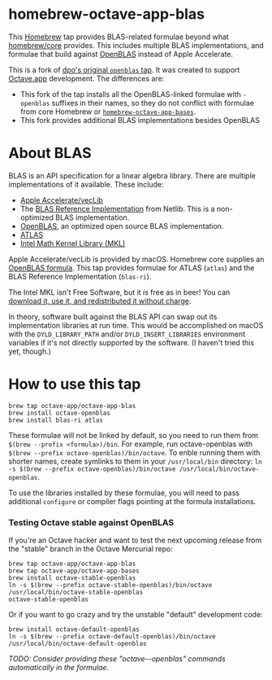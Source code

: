 homebrew-octave-app-blas
========================

This [Homebrew](https://brew.sh) tap provides BLAS-related formulae beyond
what [homebrew/core](https://github.com/Homebrew/homebrew-core) provides.
This includes multiple BLAS implementations, and formulae that build against
[OpenBLAS](http://www.openblas.net) instead of Apple Accelerate.

This is a fork of [dpo's original `openblas` tap](https://github.com/dpo/homebrew-openblas). It was created to support [Octave.app](https://octave-app.org) development. The differences are:
  * This fork of the tap installs all the OpenBLAS-linked formulae with `-openblas` suffixes in their names, so they do not conflict with formulae from core Homebrew or [`homebrew-octave-app-bases`](https://github.com/octave-app/homebrew-octave-app-bases).
  * This fork provides additional BLAS implementations besides OpenBLAS

# About BLAS

BLAS is an API specification for a linear algebra library. There are multiple implementations of it available. These include:

  * [Apple Accelerate/vecLib](https://developer.apple.com/documentation/accelerate/veclib)
  * The [BLAS Reference Implementation](http://www.netlib.org/blas/) from Netlib. This is a non-optimized BLAS implementation.
  * [OpenBLAS](https://www.openblas.net/), an optimized open source BLAS implementation.
  * [ATLAS](http://math-atlas.sourceforge.net/)
  * [Intel Math Kernel Library (MKL)](https://software.intel.com/en-us/mkl)

Apple Accelerate/vecLib is provided by macOS. Homebrew core supplies an [OpenBLAS formula](https://github.com/Homebrew/homebrew-core/blob/master/Formula/openblas.rb). This tap provides formulae for ATLAS (`atlas`) and the BLAS Reference Implementation (`blas-ri`).

The Intel MKL isn't Free Software, but it _is_ free as in beer! You can [download it, use it, and redistributed it without charge](https://software.intel.com/en-us/mkl/license-faq).

In theory, software built against the BLAS API can swap out its implementation libraries at run time. This would be accomplished on macOS with the `DYLD_LIBRARY_PATH` and/or `DYLD_INSERT_LIBRARIES` environment variables if it's not directly supported by the software. (I haven't tried this yet, though.)

# How to use this tap

```
brew tap octave-app/octave-app-blas
brew install octave-openblas
brew install blas-ri atlas
```

These formulae will not be linked by default, so you need to run them from `$(brew --prefix <formula>)/bin`. For example, run octave-openblas with `$(brew --prefix octave-openblas)/bin/octave`. To enble running them with shorter names, create symlinks to them in your `/usr/local/bin` directory: `ln -s $(brew --prefix octave-openblas)/bin/octave /usr/local/bin/octave-openblas`.

To use the libraries installed by these formulae, you will need to pass additional `configure` or compiler flags pointing at the formula installations.

### Testing Octave stable against OpenBLAS

If you're an Octave hacker and want to test the next upcoming release from the "stable" branch in the Octave Mercurial repo:

```
brew tap octave-app/octave-app-blas
brew tap octave-app/octave-app-bases
brew install octave-stable-openblas
ln -s $(brew --prefix octave-stable-openblas)/bin/octave /usr/local/bin/octave-stable-openblas
octave-stable-openblas
```

Or if you want to go crazy and try the unstable "default" development code:

```
brew install octave-default-openblas
ln -s $(brew --prefix octave-default-openblas)/bin/octave /usr/local/bin/octave-default-openblas
```

_TODO: Consider providing these "octave-<branch>-openblas" commands automatically in the formulae._
